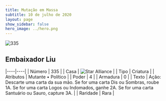 ```yaml
---
title: Mutação em Massa
subtitle: 10 de julho de 2020
layout: page
show_sidebar: false
hero_image: ../hero.png
---
```


![335](https://cdn.keyforgegame.com/media/card_front/pt/479_335_582P839P6HF9_pt.png)

## Embaixador Liu

|----|----|
| Número | 335 |
| Casa | ![Star Alliance](https://archonarcana.com/images/thumb/7/7d/Star_Alliance.png/22px-Star_Alliance.png "Aliança Estelar") |
| Tipo | Criatura |
| Atributos | Mutante • Político |
| Poder | 4 |
| Armadura | 0 |
| Texto | Ação: Descarte uma carta da sua mão. Se for uma carta Dis ou Sombras, roube 1A. Se for uma carta Logos ou Indomados, ganhe 2A. Se for uma carta Santuário ou Sauro, capture 3A. |
| Raridade | Rara |
